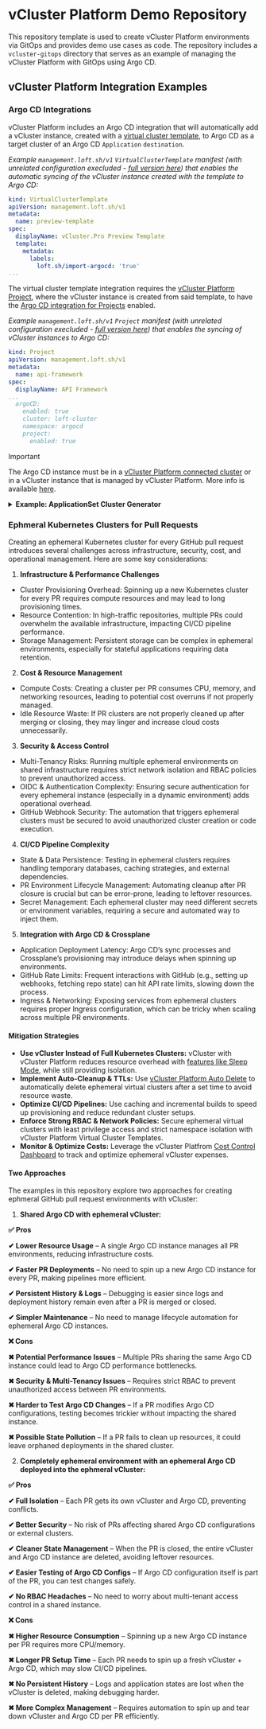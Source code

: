 # vCluster Platform Demo Repository
This repository template is used to create vCluster Platform environments via GitOps and provides demo use cases as code. The repository includes a `vcluster-gitops` directory that serves as an example of managing the vCluster Platform with GitOps using Argo CD.

## vCluster Platform Integration Examples

### Argo CD Integrations

vCluster Platform includes an Argo CD integration that will automatically add a vCluster instance, created with a [virtual cluster template](https://www.vcluster.com/pro/docs/virtual-clusters/templates), to Argo CD as a target cluster of an Argo CD `Application` `destination`. 

*Example `management.loft.sh/v1` `VirtualClusterTemplate` manifest (with unrelated configuration execluded - [full version here](https://github.com/loft-demos/loft-demo-base/blob/main/loft/vcluster-templates.yaml)) that enables the automatic syncing of the vCluster instance created with the template to Argo CD:*

```yaml
kind: VirtualClusterTemplate
apiVersion: management.loft.sh/v1
metadata:
  name: preview-template
spec:
  displayName: vCluster.Pro Preview Template
  template:
    metadata:
      labels:
        loft.sh/import-argocd: 'true'
...
```

The virtual cluster template integration requires the [vCluster Platform Project](https://www.vcluster.com/docs/platform/administer/projects/create), where the vCluster instance is created from said template, to have the [Argo CD integration for Projects](https://www.vcluster.com/docs/platform/integrations/argocd#project-integration) enabled.

*Example `management.loft.sh/v1` `Project` manifest (with unrelated configuration execluded - [full version here](https://github.com/loft-demos/loft-demo-base/blob/main/loft/projects.yaml)) that enables the syncing of vCluster instances to Argo CD:*

```yaml
kind: Project
apiVersion: management.loft.sh/v1
metadata:
  name: api-framework
spec:
  displayName: API Framework
...
  argoCD:
    enabled: true
    cluster: loft-cluster
    namespace: argocd
    project:
      enabled: true
```
>[!IMPORTANT]
>The Argo CD instance must be in a [vCluster Platform connected cluster](https://www.vcluster.com/docs/platform/administer/clusters/connect-cluster) or in a vCluster instance that is managed by vCluster Platform. More info is available [here](https://www.vcluster.com/docs/platform/integrations/argocd).

<details>
<summary><b>Example: ApplicationSet Cluster Generator</b></summary>
>[!IMPORTANT]
>The vCluster Platform Argo CD integration, as described above, must be enabled on the vCluster Platform project the vCluster instance is created in, for the vCluster instance to be automatically added to Argo CD as an available `Application` `destination` cluster.

In addition to automatically adding/syncing vCluster instances to Argo CD, the vCluster Platform integration also syncs `instanceTemplate` `labels` of a virtual cluster template to the Argo CD cluster `Secret` generated by the integration discussed above. This integration allows the use of the `labels` as `selectors` with the [Argo CD Cluster Generator](https://argo-cd.readthedocs.io/en/stable/operator-manual/applicationset/Generators-Cluster/) for `ApplciationSets`.

*Example `management.loft.sh/v1` `VirtualClusterTemplate` manifest (with unrelated configuration execluded - [full version here](https://github.com/loft-demos/loft-demo-base/blob/main/loft/vcluster-templates.yaml)) that enables the automatic syncing of vCluster instances created with this template to Argo CD and adds the `spec.versions.template.metadata.labels` to the generate Argo CD Cluster `Secret`:*

```yaml
apiVersion: management.loft.sh/v1
kind: VirtualClusterTemplate
metadata:
  name: vcluster-pro-template
  labels:
    app.kubernetes.io/instance: loft-configuration
spec:
  displayName: Virtual Cluster Pro Template
...
  template:
...
  versions:
    - template:
        metadata:
          labels:
            loft.sh/import-argocd: 'true'
        instanceTemplate:
          metadata:
            labels:
              env: '{{ .Values.env }}'
              team: '{{ .Values.loft.project }}'
        pro:
          enabled: true
...
      parameters:
      ...
        - variable: env
          label: Deployment Environment
          description: Environment for deployments for this vCluster used as cluster label for Argo CD ApplicationSet Cluster Generator
          options:
            - dev
            - qa
            - prod
          defaultValue: dev
      version: 1.0.0
    - template:
        metadata: {}
        instanceTemplate:
          metadata: {}
      version: 0.0.0
...
```
In this example the value for the `instanceTemplate.metadata.labels.env` label is populated with the selected `env` parameter value, but the value also be hardcoded so that every vCluster instance created from this template had the same `env` label value. The `team` label is populated with the `project` vCluster Platform Parameter values as documented [here](https://www.vcluster.com/docs/platform/administer/templates/advanced/parameters).

The generated Argo CD Cluster `Secret` for a vCluster instance created in the `api-framework` project and using the above template:

```yaml
apiVersion: v1
kind: Secret
metadata:
  name: loft-api-framework-vcluster-api-framework-dev
  namespace: argocd
  labels:
    argocd.argoproj.io/secret-type: cluster
    env: dev
    loft.sh/vcluster-instance-name: api-framework-dev
    loft.sh/vcluster-instance-namespace: loft-p-api-framework
    team: api-framework
  annotations:
    co-managed-by: loft.sh
    managed-by: argocd.argoproj.io
data:
  config: >-
    ...
  name: bG9mdC1hcGktZnJhbWV3b3JrLXZjbHVzdGVyLWFwaS1mcmFtZXdvcmstZGV2
  server: >-
    ...
type: Opaque
```
With all of that in place, you would then be able to create an Argo CD `ApplicationSet` that used the Cluster Generator as below (replacing necessary values with those for your Git repository):

```yaml
apiVersion: argoproj.io/v1alpha1
kind: ApplicationSet
metadata:
  name: REPO_NAME-env-config
  namespace: argocd
spec:
  generators:
    - clusters:
        selector:
          matchLabels:
            env: "dev"
    - clusters:
        selector:
          matchLabels:
            env: "qa"
    - clusters:
        selector:
          matchLabels:
            env: "prod"
  template:
    metadata:
      # {{name}} is the name of the kubernetes cluster as selected by the spec above
      name: REPO_NAME-{{name}}
    spec:
      destination:
        # {{server}} is the url of the 
        server: '{{server}}'
        # {{metadata.labels.env}} is the value of the env label that is being used to select kubernetes clusters 
        # and used as sub-folder in the target git repository
        namespace: hello-world-app-{{metadata.labels.env}}
      info:
        - name: GitHub Repo
          value: https://github.com/loft-demos/REPO_NAME/
      project: default
      source:
        path: k8s-manifests/{{metadata.labels.env}}/
        repoURL: https://github.com/loft-demos/REPO_NAME.git
        targetRevision: main
      syncPolicy:
        automated:
          selfHeal: true
        syncOptions:
          - CreateNamespace=true
```
>[!NOTE]
>The use of the `env` label as part of the `spec.template.spec.source.path` allowing vCluster instances with different `env` values to target different subdirectories in the GitHub repository for the Argo CD generated `Application`.

The resulting Argo CD `Application` for the `hello-app-a1` repository:

```yaml
apiVersion: argoproj.io/v1alpha1
kind: Application
metadata:
  name: hello-app-a1-config
  namespace: argocd
spec:
  destination:
    namespace: hello-world-app
    server: >-
      https://a1.us.demo.dev/kubernetes/project/api-framework/virtualcluster/api-framework-dev
  info:
    - name: GitHub Repo
      value: https://github.com/loft-demos/hello-app-a1/
  project: default
  source:
    path: k8s-manifests/dev/
    repoURL: https://github.com/loft-demos/hello-app-a1.git
    targetRevision: main
  syncPolicy:
    automated:
      selfHeal: true
    syncOptions:
      - CreateNamespace=true
```
</details>

### Ephmeral Kubernetes Clusters for Pull Requests
Creating an ephemeral Kubernetes cluster for every GitHub pull request introduces several challenges across infrastructure, security, cost, and operational management. Here are some key considerations:

1. **Infrastructure & Performance Challenges**
  - Cluster Provisioning Overhead: Spinning up a new Kubernetes cluster for every PR requires compute resources and may lead to long provisioning times.
  - Resource Contention: In high-traffic repositories, multiple PRs could overwhelm the available infrastructure, impacting CI/CD pipeline performance.
  - Storage Management: Persistent storage can be complex in ephemeral environments, especially for stateful applications requiring data retention.
2. **Cost & Resource Management**
  - Compute Costs: Creating a cluster per PR consumes CPU, memory, and networking resources, leading to potential cost overruns if not properly managed.
  - Idle Resource Waste: If PR clusters are not properly cleaned up after merging or closing, they may linger and increase cloud costs unnecessarily.
3. **Security & Access Control**
  - Multi-Tenancy Risks: Running multiple ephemeral environments on shared infrastructure requires strict network isolation and RBAC policies to prevent unauthorized access.
  - OIDC & Authentication Complexity: Ensuring secure authentication for every ephemeral instance (especially in a dynamic environment) adds operational overhead.
  - GitHub Webhook Security: The automation that triggers ephemeral clusters must be secured to avoid unauthorized cluster creation or code execution.
4. **CI/CD Pipeline Complexity**
  - State & Data Persistence: Testing in ephemeral clusters requires handling temporary databases, caching strategies, and external dependencies.
  - PR Environment Lifecycle Management: Automating cleanup after PR closure is crucial but can be error-prone, leading to leftover resources.
  - Secret Management: Each ephemeral cluster may need different secrets or environment variables, requiring a secure and automated way to inject them.
5. **Integration with Argo CD & Crossplane**
  - Application Deployment Latency: Argo CD’s sync processes and Crossplane’s provisioning may introduce delays when spinning up environments.
  - GitHub Rate Limits: Frequent interactions with GitHub (e.g., setting up webhooks, fetching repo state) can hit API rate limits, slowing down the process.
  - Ingress & Networking: Exposing services from ephemeral clusters requires proper Ingress configuration, which can be tricky when scaling across multiple PR environments.

#### Mitigation Strategies
- **Use vCluster Instead of Full Kubernetes Clusters:** vCluster with vCluster Platform reduces resource overhead with [features like Sleep Mode](https://www.vcluster.com/docs/platform/use-platform/virtual-clusters/key-features/sleep-mode), while still providing isolation. 
- **Implement Auto-Cleanup & TTLs:** Use [vCluster Platform Auto Delete](https://www.vcluster.com/docs/platform/configure/cost-control) to automatically delete ephemeral virtual clusters after a set time to avoid resource waste.
- **Optimize CI/CD Pipelines:** Use caching and incremental builds to speed up provisioning and reduce redundant cluster setups.
- **Enforce Strong RBAC & Network Policies:** Secure ephemeral virtual clusters with least privilege access and strict namespace isolation with vCluster Platform Virtual Cluster Templates.
- **Monitor & Optimize Costs:** Leverage the vCluster Platfrom [Cost Control Dashboard](https://www.vcluster.com/docs/platform/configure/cost-control) to track and optimize ephemeral vCluster expenses.

#### Two Approaches
The examples in this repository explore two approaches for creating ephmeral GitHub pull request environments with vCluster:
1. **Shared Argo CD with ephemeral vCluster:**

**✅ Pros**

**✔ Lower Resource Usage** – A single Argo CD instance manages all PR environments, reducing infrastructure costs.

**✔ Faster PR Deployments** – No need to spin up a new Argo CD instance for every PR, making pipelines more efficient.

**✔ Persistent History & Logs** – Debugging is easier since logs and deployment history remain even after a PR is merged or closed.

**✔ Simpler Maintenance** – No need to manage lifecycle automation for ephemeral Argo CD instances.

**❌ Cons**

**✖ Potential Performance Issues** – Multiple PRs sharing the same Argo CD instance could lead to Argo CD performance bottlenecks.

**✖ Security & Multi-Tenancy Issues** – Requires strict RBAC to prevent unauthorized access between PR environments.

**✖ Harder to Test Argo CD Changes** – If a PR modifies Argo CD configurations, testing becomes trickier without impacting the shared instance.

**✖ Possible State Pollution** – If a PR fails to clean up resources, it could leave orphaned deployments in the shared cluster.

2. **Completely ephemeral environment with an ephemeral Argo CD deployed into the ephmeral vCluster:**

**✅ Pros**

**✔ Full Isolation** – Each PR gets its own vCluster and Argo CD, preventing conflicts.

**✔ Better Security** – No risk of PRs affecting shared Argo CD configurations or external clusters.

**✔ Cleaner State Management** – When the PR is closed, the entire vCluster and Argo CD instance are deleted, avoiding leftover resources.

**✔ Easier Testing of Argo CD Configs** – If Argo CD configuration itself is part of the PR, you can test changes safely.

**✔ No RBAC Headaches** – No need to worry about multi-tenant access control in a shared instance.

**❌ Cons**

**✖ Higher Resource Consumption** – Spinning up a new Argo CD instance per PR requires more CPU/memory.

**✖ Longer PR Setup Time** – Each PR needs to spin up a fresh vCluster + Argo CD, which may slow CI/CD pipelines.

**✖ No Persistent History** – Logs and application states are lost when the vCluster is deleted, making debugging harder.

**✖ More Complex Management** – Requires automation to spin up and tear down vCluster and Argo CD per PR efficiently.

